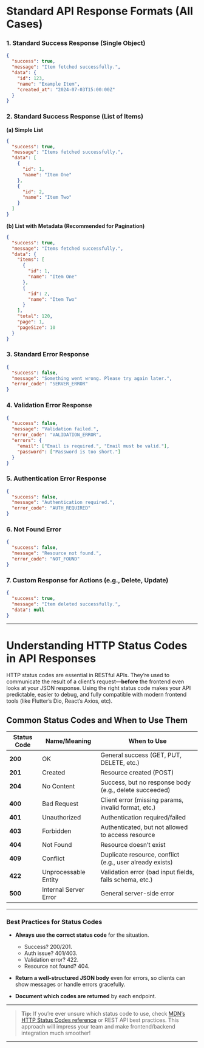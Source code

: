 # Standard API Response Formats (All Cases)

### 1. **Standard Success Response (Single Object)**

```json
{
  "success": true,
  "message": "Item fetched successfully.",
  "data": {
    "id": 123,
    "name": "Example Item",
    "created_at": "2024-07-03T15:00:00Z"
  }
}
```

### 2. **Standard Success Response (List of Items)**

**(a) Simple List**

```json
{
  "success": true,
  "message": "Items fetched successfully.",
  "data": [
    {
      "id": 1,
      "name": "Item One"
    },
    {
      "id": 2,
      "name": "Item Two"
    }
  ]
}
```

**(b) List with Metadata (Recommended for Pagination)**

```json
{
  "success": true,
  "message": "Items fetched successfully.",
  "data": {
    "items": [
      {
        "id": 1,
        "name": "Item One"
      },
      {
        "id": 2,
        "name": "Item Two"
      }
    ],
    "total": 120,
    "page": 1,
    "pageSize": 10
  }
}
```

### 3. **Standard Error Response**

```json
{
  "success": false,
  "message": "Something went wrong. Please try again later.",
  "error_code": "SERVER_ERROR"
}
```

### 4. **Validation Error Response**

```json
{
  "success": false,
  "message": "Validation failed.",
  "error_code": "VALIDATION_ERROR",
  "errors": {
    "email": ["Email is required.", "Email must be valid."],
    "password": ["Password is too short."]
  }
}
```

### 5. **Authentication Error Response**

```json
{
  "success": false,
  "message": "Authentication required.",
  "error_code": "AUTH_REQUIRED"
}
```

### 6. **Not Found Error**

```json
{
  "success": false,
  "message": "Resource not found.",
  "error_code": "NOT_FOUND"
}
```

### 7. **Custom Response for Actions (e.g., Delete, Update)**

```json
{
  "success": true,
  "message": "Item deleted successfully.",
  "data": null
}
```

---

# Understanding HTTP Status Codes in API Responses

HTTP status codes are essential in RESTful APIs. They’re used to communicate the result of a client’s request—**before** the frontend even looks at your JSON response. Using the right status code makes your API predictable, easier to debug, and fully compatible with modern frontend tools (like Flutter’s Dio, React’s Axios, etc).

## **Common Status Codes and When to Use Them**

| Status Code | Name/Meaning          | When to Use                                              |
| ----------- | --------------------- | -------------------------------------------------------- |
| **200**     | OK                    | General success (GET, PUT, DELETE, etc.)                 |
| **201**     | Created               | Resource created (POST)                                  |
| **204**     | No Content            | Success, but no response body (e.g., delete succeeded)   |
| **400**     | Bad Request           | Client error (missing params, invalid format, etc.)      |
| **401**     | Unauthorized          | Authentication required/failed                           |
| **403**     | Forbidden             | Authenticated, but not allowed to access resource        |
| **404**     | Not Found             | Resource doesn’t exist                                   |
| **409**     | Conflict              | Duplicate resource, conflict (e.g., user already exists) |
| **422**     | Unprocessable Entity  | Validation error (bad input fields, fails schema, etc.)  |
| **500**     | Internal Server Error | General server-side error                                |

---

### **Best Practices for Status Codes**

* **Always use the correct status code** for the situation.

  * Success? 200/201.
  * Auth issue? 401/403.
  * Validation error? 422.
  * Resource not found? 404.
* **Return a well-structured JSON body** even for errors, so clients can show messages or handle errors gracefully.
* **Document which codes are returned** by each endpoint.

---

> **Tip:**
> If you’re ever unsure which status code to use, check [MDN’s HTTP Status Codes reference](https://developer.mozilla.org/en-US/docs/Web/HTTP/Status) or REST API best practices.
> This approach will impress your team and make frontend/backend integration much smoother!

---
